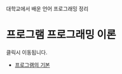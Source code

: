 대학교에서 배운 언어 프로그래밍 정리
# 프로그램 프로그래밍 이론
클릭시 이동됩니다.
- [프로그램의 기본](/Programming%20Languages/Common/README.md)
